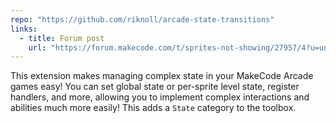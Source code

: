 ```yaml
---
repo: "https://github.com/riknoll/arcade-state-transitions"
links:
  - title: Forum post
    url: "https://forum.makecode.com/t/sprites-not-showing/27957/4?u=unsignedarduino"
---
```


This extension makes managing complex state in your MakeCode Arcade games easy! You can set global state or per-sprite level state, register handlers, and more, allowing you to implement complex interactions and abilities much more easily! This adds a `State` category to the toolbox.
